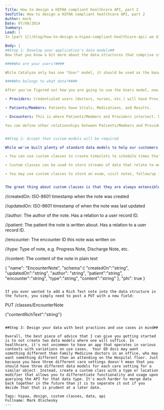 ```yaml
---
Title: How to design a HIPAA compliant healthcare API, part 2
SeoTitle: How to design a HIPAA compliant healthcare API, part 2
Author: mark
Date: 07/09/2014
Summary: 
Lead: |
In [part 1](/blog/how-to-design-a-hipaa-compliant-healthcare-api) we discussed why we structured our backend as its built. Now in part two we'll discuss how to get started with building out your apps.

Body: |
##Step 1: Develop your application's data models##
Now that you know a bit more about the data structures that comprise standard Catalyze data models, decide which models you will need to use. Not sure where to start? Let me ask you some questions to help you hone in on what you need.

####Who are your users?####

While Catalyze only has one "User" model, it should be used as the base model for organization-side staff (Doctors, nurses, claims analyst) or for patients and members. If you were thinking about using Catalyze in an Object-oriented hierarchy, Users could be used synonymously with "Person". Since Catalyze has built particularly auditing and logging around Users, you should use Users for anyone who needs to log into application that needs data access monitored and logged.

####Who belongs to what data?####

After you've figured out how you are going to use the Users model, now start connected related data models in that your application uses.

- Providers: Credentialed users (doctors, nurses, etc.) will have Provider records and will belong to institutions.

- Patients/Members: Patients have Vitals, Medications, and Results.

- Encounters: This is where Patients/Members and Providers intersect. During an encounter, a patient is seen by a provider. Anytime that there is any interaction between a patient and a provider, you should probably document this in an Encounter. This is true even if the patient didn't present in person, e.g. a phone call or some other data entry which relates the two entities together.

You can define other relationships between Patients/Members and Providers using the "extras" fields in both records.


##Step 2: Accept that custom models will be required

While we've built plenty of standard data models to help our customers out, it should be expected that custom classes will be required to store the rest of documentation where standard data models just don't fit. Here are some examples:

- You can use custom classes to create timeslots to schedule times that providers can see patients for a telehealth app.

- Custom classes can be used to store streams of data that relate to medications/results/encounters like an inbox for a user.

- You may use custom classes to store an exam, visit notes, follow/up information or any other data which occurs during a visit that doesn't fit cleanly into any other data model.


The great thing about custom classes is that they are always extensible into the future. Let's use an encounter visit note as an example. You could support an encounter visit note with the follwing data structure:
```
//createdOn: ISO-8601 timestamp when the note was created

//updatedOn: ISO-8601 timestamp of when the note
was last updated

//author: The author of the note. Has a relation to a
user record ID.

//patient: The patient the note is written about. Has a
relation to a user record ID.

//encounter: The encounter ID this note was written on

//type: Type of note, e.g. Progress Note, Discharge Note, 
etc.

//content: The content of the note in plain text

{
  "name": "EncounterNote", 
  "schema":{
    "createdOn":"string", 
    "updatedOn":"string", 
    "author": "string", 
    "patient":"string", 
    "encounter":"string", 
    "type":"string", 
    "content":"string"
  }, 
  "phi": true
}
```

If you ever wanted to add a Rich Text note into the data structure in the future, you simply need to post a PUT with a new field:
```
PUT /classes/EncounterNote

{"contentRichText":"string"}

```

##Step 3: Design your data with best practices and use cases in mind##

Overall, the best piece of advice that I can give you getting started is to not create two data models where one will suffice. In healthcare, it's not uncommon to have an app that operates in various contexts with variations on use cases.  Your ED docs may want something different than Family Medicine doctors in an office, who may want something different than an attending on the Hospital floor. Just because you have three different care settings doesn't mean that you should have three different data models for each care setting for a similar object. Instead, create a custom class with a type or location modifier that allows you to differentiate functionality and usage upon querying the API for that data type. It's much harder to merge data back together in the future than it is to separate it out if you decide that that is prudent at a later date.

Tags: hipaa, design, custom classes, data, api
Fullname: Mark Olschesky
---
```

